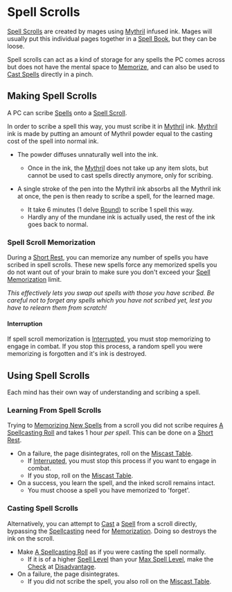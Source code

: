# Spell Scrolls
[Spell Scrolls](Spell%20Scrolls.md) are created by mages using [Mythril](Mythril.md) infused ink. Mages will usually put this individual pages together in a [Spell Book](../Items/Individual%20Item%20Cards/Gear/100%20Coins/Blank%20Book.md), but they can be loose.

Spell scrolls can act as a kind of storage for any spells the PC comes across but does not have the mental space to [Memorize](Spell%20Memorization.md), and can also be used to [Cast Spells](Spell%20Scrolls.md#Casting%20Spell%20Scrolls) directly in a pinch.
## Making Spell Scrolls
A PC can scribe [Spells](Spells.md) onto a [Spell Scroll](Spell%20Scrolls.md).

In order to scribe a spell this way, you must scribe it in [Mythril](Mythril.md) ink. [Mythril](Mythril.md) ink is made by putting an amount of Mythril powder equal to the casting cost of the spell into normal ink. 
- The powder diffuses unnaturally well into the ink.
	- Once in the ink, the [Mythril](Mythril.md) does not take up any item slots, but cannot be used to cast spells directly anymore, only for scribing.

- A single stroke of the pen into the Mythril ink absorbs all the Mythril ink at once, the pen is then ready to scribe a spell, for the learned mage.
	- It take 6 minutes (1 delve [Round](../Game%20Procedures/Round.md)) to scribe 1 spell this way.
	- Hardly any of the mundane ink is actually used, the rest of the ink goes back to normal.
### Spell Scroll Memorization
During a [Short Rest](../Game%20Procedures/Resting.md#Short%20Rest), you can memorize any number of spells you have scribed in spell scrolls. These new spells force any memorized spells you do not want out of your brain to make sure you don't exceed your [Spell Memorization](Spell%20Memorization.md) limit.

*This effectively lets you swap out spells with those you have scribed. Be careful not to forget any spells which you have not scribed yet, lest you have to relearn them from scratch!*
#### Interruption
If spell scroll memorization is [Interrupted](../Game%20Procedures/Resting.md#Interruption), you must stop memorizing to engage in combat. If you stop this process, a random spell you were memorizing is forgotten and it's ink is destroyed.

## Using Spell Scrolls
Each mind has their own way of understanding and scribing a spell. 
### Learning From Spell Scrolls
Trying to [Memorizing New Spells](Spell%20Memorization.md#Memorizing%20New%20Spells%20(Learning)) from a scroll you did not scribe requires [A Spellcasting Roll](Spellcasting.md#The%20Spellcasting%20Roll) and takes 1 hour *per spell*. This can be done on a [Short Rest](../Game%20Procedures/Resting.md#Short%20Rest).

- On a failure, the page disintegrates, roll on the [Miscast Table](Miscast%20Tables/!Miscast%20Tables.md).
	- If [Interrupted](../Game%20Procedures/Resting.md#Interruption), you must stop this process if you want to engage in combat.
	- If you stop, roll on the [Miscast Table](Miscast%20Tables/!Miscast%20Tables.md).
- On a success, you learn the spell, and the inked scroll remains intact.
	- You must choose a spell you have memorized to 'forget'.

### Casting Spell Scrolls
Alternatively, you can attempt to [Cast](Spellcasting.md) a [Spell](Spells.md) from a scroll directly, bypassing the [Spellcasting](Spellcasting.md) need for [Memorization](Spell%20Memorization.md). Doing so destroys the ink on the scroll.

- Make [A Spellcasting Roll](Spellcasting.md#The%20Spellcasting%20Roll) as if you were casting the spell normally.
	- If it is of a higher [Spell Level](Spell%20Level.md) than your [Max Spell Level](Spell%20Level.md#Max%20Spell%20Level), make the [Check](../Game%20Procedures/Check.md) at [Disadvantage](../Game%20Procedures/Dice%20Rolls/Disadvantage.md).
- On a failure, the page disintegrates.
	- If you did not scribe the spell, you also roll on the [Miscast Table](Miscast%20Tables/!Miscast%20Tables.md).